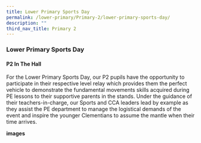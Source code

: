 ```yaml
---
title: Lower Primary Sports Day
permalink: /lower-primary/Primary-2/lower-primary-sports-day/
description: ""
third_nav_title: Primary 2
---
```

### Lower Primary Sports Day

#### P2 In The Hall
For the Lower Primary Sports Day, our P2 pupils have the opportunity to participate in their respective level relay which provides them the perfect vehicle to demonstrate the fundamental movements skills acquired during PE lessons to their supportive parents in the stands. Under the guidance of their teachers-in-charge, our Sports and CCA leaders lead by example as they assist the PE department to manage the logistical demands of the event and inspire the younger Clementians to assume the mantle when their time arrives.

**images**